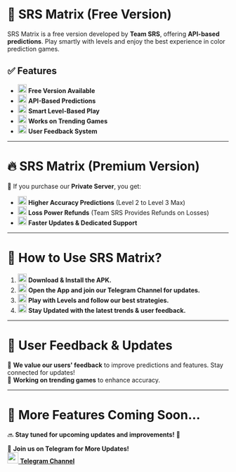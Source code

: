 # 🚀 SRS Matrix (Free Version)  

SRS Matrix is a free version developed by **Team SRS**, offering **API-based predictions**. Play smartly with levels and enjoy the best experience in color prediction games.  

## ✅ Features  
- <img src="https://img.icons8.com/emoji/48/000000/check-mark-emoji.png" width="20"/> **Free Version Available**  
- <img src="https://img.icons8.com/fluency/48/api-settings.png" width="20"/> **API-Based Predictions**  
- <img src="https://img.icons8.com/color/48/strategy-board.png" width="20"/> **Smart Level-Based Play**  
- <img src="https://img.icons8.com/emoji/48/000000/fire.png" width="20"/> **Works on Trending Games**  
- <img src="https://img.icons8.com/fluency/48/feedback.png" width="20"/> **User Feedback System**  

---  

# 🔥 SRS Matrix (Premium Version)  

💎 If you purchase our **Private Server**, you get:  

- <img src="https://img.icons8.com/color/48/star.png" width="20"/> **Higher Accuracy Predictions** (Level 2 to Level 3 Max)  
- <img src="https://img.icons8.com/fluency/48/money-bag.png" width="20"/> **Loss Power Refunds** (Team SRS Provides Refunds on Losses)  
- <img src="https://img.icons8.com/color/48/fast-forward.png" width="20"/> **Faster Updates & Dedicated Support**  

---  

# 📌 How to Use SRS Matrix?  

1. <img src="https://img.icons8.com/fluency/48/download.png" width="20"/> **Download & Install the APK.**  
2. <img src="https://img.icons8.com/fluency/48/link.png" width="20"/> **Open the App and join our Telegram Channel for updates.**  
3. <img src="https://img.icons8.com/color/48/controller.png" width="20"/> **Play with Levels and follow our best strategies.**  
4. <img src="https://img.icons8.com/color/48/update.png" width="20"/> **Stay Updated with the latest trends & user feedback.**  

---  

# 📢 User Feedback & Updates  

💬 **We value our users' feedback** to improve predictions and features. Stay connected for updates!  
📡 **Working on trending games** to enhance accuracy.  

---  

# 🎯 More Features Coming Soon...  

🔜 **Stay tuned for upcoming updates and improvements!** 🚀  

📌 **Join us on Telegram for More Updates!**  
[<img src="https://img.icons8.com/color/48/telegram-app.png" width="25"/> **Telegram Channel**](#)  
